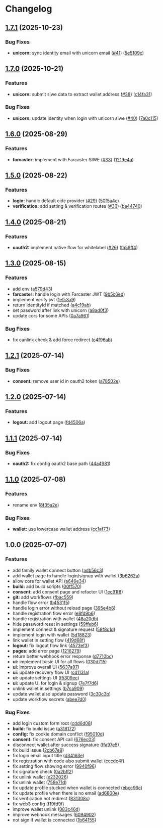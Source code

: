 # Changelog

## [1.7.1](https://github.com/lemonadesocial/lemonade-identityOS/compare/v1.7.0...v1.7.1) (2025-10-23)


### Bug Fixes

* **unicorn:** sync identity email with unicorn email ([#41](https://github.com/lemonadesocial/lemonade-identityOS/issues/41)) ([5e5109c](https://github.com/lemonadesocial/lemonade-identityOS/commit/5e5109ccad3ed95a8cd1046224e82847b0dd6180))

## [1.7.0](https://github.com/lemonadesocial/lemonade-identityOS/compare/v1.6.0...v1.7.0) (2025-10-21)


### Features

* **unicorn:** submit siwe data to extract wallet address ([#38](https://github.com/lemonadesocial/lemonade-identityOS/issues/38)) ([c14fa31](https://github.com/lemonadesocial/lemonade-identityOS/commit/c14fa31f111d21a2be8edbf618715a37b439e098))


### Bug Fixes

* **unicorn:** update identity when login with unicorn siwe ([#40](https://github.com/lemonadesocial/lemonade-identityOS/issues/40)) ([7a0c115](https://github.com/lemonadesocial/lemonade-identityOS/commit/7a0c115303fa0e2ce159b4875029e2294e665147))

## [1.6.0](https://github.com/lemonadesocial/lemonade-identityOS/compare/v1.5.0...v1.6.0) (2025-08-29)


### Features

* **farcaster:** implement with Farcaster SIWE ([#33](https://github.com/lemonadesocial/lemonade-identityOS/issues/33)) ([1219e4a](https://github.com/lemonadesocial/lemonade-identityOS/commit/1219e4ab89459b7e6c14822db9a9e39ab6f9e7d1))

## [1.5.0](https://github.com/lemonadesocial/lemonade-identityOS/compare/v1.4.0...v1.5.0) (2025-08-22)


### Features

* **login:** handle default oidc provider ([#29](https://github.com/lemonadesocial/lemonade-identityOS/issues/29)) ([50f5a4c](https://github.com/lemonadesocial/lemonade-identityOS/commit/50f5a4c31143235aeda442673a0ccd8cfbae3fe6))
* **verification:** add setting & verification routes ([#30](https://github.com/lemonadesocial/lemonade-identityOS/issues/30)) ([ba44740](https://github.com/lemonadesocial/lemonade-identityOS/commit/ba44740f9389c032b570ffa0b1cfa789d2c5c26a))

## [1.4.0](https://github.com/lemonadesocial/lemonade-identityOS/compare/v1.3.0...v1.4.0) (2025-08-21)


### Features

* **oauth2:** implement native flow for whitelabel ([#26](https://github.com/lemonadesocial/lemonade-identityOS/issues/26)) ([fa59ff4](https://github.com/lemonadesocial/lemonade-identityOS/commit/fa59ff448d09e7643266ebf6b8c304e8c7307f76))

## [1.3.0](https://github.com/lemonadesocial/lemonade-identityOS/compare/v1.2.1...v1.3.0) (2025-08-15)


### Features

* add env ([a579d43](https://github.com/lemonadesocial/lemonade-identityOS/commit/a579d43c3cb2819da6dcb3c08841120cb39b130a))
* **farcaster:** handle login with Farcaster JWT ([9b5c6ed](https://github.com/lemonadesocial/lemonade-identityOS/commit/9b5c6ed6104917ec8e237ba75b14e301da88feb4))
* implement verify jwt ([1efc3a9](https://github.com/lemonadesocial/lemonade-identityOS/commit/1efc3a9cb5271af1fb9a698240115c6c7a215ba3))
* return identityId if matched ([a4c19ab](https://github.com/lemonadesocial/lemonade-identityOS/commit/a4c19ab2e943c531185cddd7bc5e06f501930a3d))
* set password after link with unicorn ([a8ad0f3](https://github.com/lemonadesocial/lemonade-identityOS/commit/a8ad0f37f17359ac76928841252bebae8f1add9e))
* update cors for some APIs ([0a7a961](https://github.com/lemonadesocial/lemonade-identityOS/commit/0a7a96126b05265f616598f182d92e3bd21262e4))


### Bug Fixes

* fix canlink check & add force redirect ([c4f96ab](https://github.com/lemonadesocial/lemonade-identityOS/commit/c4f96ab636baf565383c2c8c031456a85d4fc0c2))

## [1.2.1](https://github.com/lemonadesocial/lemonade-identityOS/compare/v1.2.0...v1.2.1) (2025-07-14)


### Bug Fixes

* **consent:** remove user id in oauth2 token ([a78502e](https://github.com/lemonadesocial/lemonade-identityOS/commit/a78502e724c80d2c58ae7ef2b9a0976f2e49801c))

## [1.2.0](https://github.com/lemonadesocial/lemonade-identityOS/compare/v1.1.1...v1.2.0) (2025-07-14)


### Features

* **logout:** add logout page ([fd4506a](https://github.com/lemonadesocial/lemonade-identityOS/commit/fd4506ade03bf6bf1b09f10b7a8788af1a1762da))

## [1.1.1](https://github.com/lemonadesocial/lemonade-identityOS/compare/v1.1.0...v1.1.1) (2025-07-14)


### Bug Fixes

* **oauth2:** fix config oauth2 base path ([44a4981](https://github.com/lemonadesocial/lemonade-identityOS/commit/44a4981484ed837a1a6b64d5648fed3928e818bf))

## [1.1.0](https://github.com/lemonadesocial/lemonade-identityOS/compare/v1.0.0...v1.1.0) (2025-07-08)


### Features

* rename env ([8f35a2e](https://github.com/lemonadesocial/lemonade-identityOS/commit/8f35a2e0802b9617794a886fa370405124e898fd))


### Bug Fixes

* **wallet:** use lowercase wallet address ([cc1af73](https://github.com/lemonadesocial/lemonade-identityOS/commit/cc1af739bf0bcc0551931e6f8a3fdb63cad694da))

## 1.0.0 (2025-07-07)


### Features

* add family wallet connect button ([adb56c3](https://github.com/lemonadesocial/lemonade-identityOS/commit/adb56c36b61bb9b80f4916ba39a8a0b89f569d1c))
* add wallet page to handle login/signup with wallet ([3b6262a](https://github.com/lemonadesocial/lemonade-identityOS/commit/3b6262aacf9fdcae0974585b4f2a0a24f1b0b493))
* allow cors for wallet API ([a646e34](https://github.com/lemonadesocial/lemonade-identityOS/commit/a646e3450787d10cab768e34e8f29e52bbdcc4ab))
* **build:** add build scripts ([00ff570](https://github.com/lemonadesocial/lemonade-identityOS/commit/00ff570f0806031c6bccf525dfa4e5a81f72ddcb))
* **consent:** add consent page and refactor UI ([1ec91f8](https://github.com/lemonadesocial/lemonade-identityOS/commit/1ec91f89b7e251db09448ff7c12dccfb59b114ac))
* **git:** add workflows ([fbac559](https://github.com/lemonadesocial/lemonade-identityOS/commit/fbac559c546f21879b0aa65b0d9b1df3bfffc11c))
* handle flow error ([b4531f5](https://github.com/lemonadesocial/lemonade-identityOS/commit/b4531f5fff5e59d06a22b1544ec8f8d590ccfc2c))
* handle login error without reload page ([395e4b8](https://github.com/lemonadesocial/lemonade-identityOS/commit/395e4b8bf0664d64a53fbf67baf389f52829757d))
* handle registration flow error ([e8fd9b6](https://github.com/lemonadesocial/lemonade-identityOS/commit/e8fd9b6787bd436064a6d52449c37ad27c08689b))
* handle registration with wallet ([48a20db](https://github.com/lemonadesocial/lemonade-identityOS/commit/48a20db26ff3ba73f1ec82516ce35b8eb1e6269b))
* hide password reset in settings ([59ffeb6](https://github.com/lemonadesocial/lemonade-identityOS/commit/59ffeb60f61fe680e8738d3cc0d993582ed71ee9))
* implement connect & signature request ([58f8c1d](https://github.com/lemonadesocial/lemonade-identityOS/commit/58f8c1df2329a72d88644e6c92bd62b6a5258f88))
* implement login with wallet ([5d18823](https://github.com/lemonadesocial/lemonade-identityOS/commit/5d188234f40c4d3632ba4ef67824aa3237d85254))
* link wallet in setting flow ([419d68f](https://github.com/lemonadesocial/lemonade-identityOS/commit/419d68f054a92eff5475fff6f57c3ac24fb5f7eb))
* **logout:** fix logout flow link ([4573ef3](https://github.com/lemonadesocial/lemonade-identityOS/commit/4573ef3cc8fdc15bef64aca35db0ad7d2f25120f))
* **pages:** add error page ([1216279](https://github.com/lemonadesocial/lemonade-identityOS/commit/121627935c0489d10b7d471c9b33728568beea97))
* return better webhook error response ([d7710bc](https://github.com/lemonadesocial/lemonade-identityOS/commit/d7710bcefd688a35c6e420e792a6f7ade36f93be))
* **ui:** implement basic UI for all flows ([030d715](https://github.com/lemonadesocial/lemonade-identityOS/commit/030d715c44384bb4d9de3c751b3ff163ebd755e2))
* **ui:** improve overall UI ([5637a97](https://github.com/lemonadesocial/lemonade-identityOS/commit/5637a973079b2d00ed6a8d07ce1ecbc500985752))
* **ui:** update recovery flow UI ([cd1131a](https://github.com/lemonadesocial/lemonade-identityOS/commit/cd1131aa3fbde1e91feb3dedda66350005fe0cfd))
* **ui:** update settings UI ([f5309ec](https://github.com/lemonadesocial/lemonade-identityOS/commit/f5309ecf5724d45058aff52e18143fccc4f91fd3))
* **ui:** update UI for login & signup ([7e7f7d6](https://github.com/lemonadesocial/lemonade-identityOS/commit/7e7f7d643188b93ce3091d3720757fc5ab45b957))
* unlink wallet in settings ([b7ca909](https://github.com/lemonadesocial/lemonade-identityOS/commit/b7ca90984d845b0f585ff53fea731783a5b003c0))
* update wallet also update password ([3c30c3b](https://github.com/lemonadesocial/lemonade-identityOS/commit/3c30c3b28d29cfe5e2992a3bcfc8fe92cc04e816))
* update workflow secrets ([abee7d0](https://github.com/lemonadesocial/lemonade-identityOS/commit/abee7d0f91ad3338353c137f727ea2f701eb5fc5))


### Bug Fixes

* add login custom form root ([cdd6d08](https://github.com/lemonadesocial/lemonade-identityOS/commit/cdd6d0805aac9ba9a04e10036a0823f0094dffb6))
* **build:** fix build issue ([a318172](https://github.com/lemonadesocial/lemonade-identityOS/commit/a318172580969082fd1574a466b94c5aa1d5d1a2))
* **config:** fix cookie domain conflict ([f95010d](https://github.com/lemonadesocial/lemonade-identityOS/commit/f95010d27e6c6e602efa9b9bca49215d14d7c282))
* **consent:** fix consent API call ([676ec03](https://github.com/lemonadesocial/lemonade-identityOS/commit/676ec031dcfc87c35cf46c9d626939cf23bfe886))
* disconnect wallet after success signature ([ffa97e5](https://github.com/lemonadesocial/lemonade-identityOS/commit/ffa97e521efb89359eb5cd73f9ac3ea1f30854e4))
* fix build issue ([2cb67e9](https://github.com/lemonadesocial/lemonade-identityOS/commit/2cb67e946451446d8680cf2eb5841057ad9bdf73))
* fix login email input title ([d34163e](https://github.com/lemonadesocial/lemonade-identityOS/commit/d34163eead687bab27d1fd346d730b6c02734a40))
* fix registration with code also submit wallet ([cccdc4f](https://github.com/lemonadesocial/lemonade-identityOS/commit/cccdc4fa17be9c9b584d9f462f3d773c435c3244))
* fix setting flow showing error ([9940f96](https://github.com/lemonadesocial/lemonade-identityOS/commit/9940f96c5ea9630b005d37605a06896dadc0a0f7))
* fix signature check ([0a2bff2](https://github.com/lemonadesocial/lemonade-identityOS/commit/0a2bff2039d889d28101bbd449aff704a99f6ee0))
* fix unlink wallet ([e232026](https://github.com/lemonadesocial/lemonade-identityOS/commit/e2320262c2313ed2f20670bcac5896e57d5274d7))
* fix unlink wallet ([758e71d](https://github.com/lemonadesocial/lemonade-identityOS/commit/758e71d64e4ed83460fc261c1c1a874d18bf877f))
* fix update profile stucked when wallet is connected ([ebcc96c](https://github.com/lemonadesocial/lemonade-identityOS/commit/ebcc96c0bd00c4959d8b644e46235b33fdfbf130))
* fix update profile when there is no email ([ad6800e](https://github.com/lemonadesocial/lemonade-identityOS/commit/ad6800ea32fa6a3b1c3aa7d1b5ab93fbe54ebe48))
* fix verification not redirect ([831308c](https://github.com/lemonadesocial/lemonade-identityOS/commit/831308c51feb8afd160a506a9341d7fe955cf268))
* fix web3 config ([f19fd9f](https://github.com/lemonadesocial/lemonade-identityOS/commit/f19fd9fb60f146929fa41dbfc09beb585d674137))
* improve wallet unlink ([083c46d](https://github.com/lemonadesocial/lemonade-identityOS/commit/083c46db3b7333d58cbbfb57d9b13128357f1af8))
* improve webhook messages ([6094902](https://github.com/lemonadesocial/lemonade-identityOS/commit/60949026005a9445551b8d824ccea4457432ae3f))
* not sign if wallet is connected ([1b64155](https://github.com/lemonadesocial/lemonade-identityOS/commit/1b6415592991a028e674275fec9d88978ca1c4b6))
